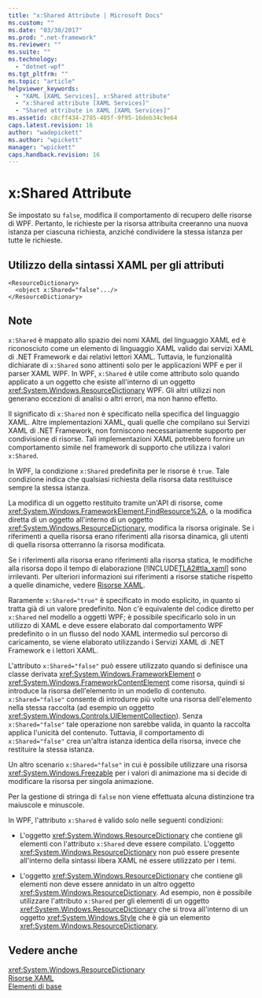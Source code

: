 ```yaml
---
title: "x:Shared Attribute | Microsoft Docs"
ms.custom: ""
ms.date: "03/30/2017"
ms.prod: ".net-framework"
ms.reviewer: ""
ms.suite: ""
ms.technology: 
  - "dotnet-wpf"
ms.tgt_pltfrm: ""
ms.topic: "article"
helpviewer_keywords: 
  - "XAML [XAML Services], x:Shared attribute"
  - "x:Shared attribute [XAML Services]"
  - "Shared attribute in XAML [XAML Services]"
ms.assetid: c8cff434-2785-405f-9f95-16deb34c9e64
caps.latest.revision: 16
author: "wadepickett"
ms.author: "wpickett"
manager: "wpickett"
caps.handback.revision: 16
---
```

# x:Shared Attribute
Se impostato su `false`, modifica il comportamento di recupero delle risorse di WPF. Pertanto, le richieste per la risorsa attribuita creeranno una nuova istanza per ciascuna richiesta, anziché condividere la stessa istanza per tutte le richieste.  
  
## Utilizzo della sintassi XAML per gli attributi  
  
```  
<ResourceDictionary>  
  <object x:Shared="false".../>  
</ResourceDictionary>  
```  
  
## Note  
 `x:Shared` è mappato allo spazio dei nomi XAML del linguaggio XAML ed è riconosciuto come un elemento di linguaggio XAML valido dai servizi XAML di .NET Framework e dai relativi lettori XAML.  Tuttavia, le funzionalità dichiarate di `x:Shared` sono attinenti solo per le applicazioni WPF e per il parser XAML WPF.  In WPF, `x:Shared` è utile come attributo solo quando applicato a un oggetto che esiste all'interno di un oggetto <xref:System.Windows.ResourceDictionary> WPF.  Gli altri utilizzi non generano eccezioni di analisi o altri errori, ma non hanno effetto.  
  
 Il significato di `x:Shared` non è specificato nella specifica del linguaggio XAML.  Altre implementazioni XAML, quali quelle che compilano sui Servizi XAML di .NET Framework, non forniscono necessariamente supporto per condivisione di risorse.  Tali implementazioni XAML potrebbero fornire un comportamento simile nel framework di supporto che utilizza i valori `x:Shared`.  
  
 In WPF, la condizione `x:Shared` predefinita per le risorse è `true`.  Tale condizione indica che qualsiasi richiesta della risorsa data restituisce sempre la stessa istanza.  
  
 La modifica di un oggetto restituito tramite un'API di risorse, come <xref:System.Windows.FrameworkElement.FindResource%2A>, o la modifica diretta di un oggetto all'interno di un oggetto <xref:System.Windows.ResourceDictionary>, modifica la risorsa originale.  Se i riferimenti a quella risorsa erano riferimenti alla risorsa dinamica, gli utenti di quella risorsa otterranno la risorsa modificata.  
  
 Se i riferimenti alla risorsa erano riferimenti alla risorsa statica, le modifiche alla risorsa dopo il tempo di elaborazione [!INCLUDE[TLA2#tla_xaml](../../../includes/tla2sharptla-xaml-md.md)] sono irrilevanti.  Per ulteriori informazioni sui riferimenti a risorse statiche rispetto a quelle dinamiche, vedere [Risorse XAML](../../../ocs/framework/wpf/advanced/xaml-resources.md).  
  
 Raramente `x:Shared="true"` è specificato in modo esplicito, in quanto si tratta già di un valore predefinito.  Non c'è equivalente del codice diretto per `x:Shared` nel modello a oggetti WPF; è possibile specificarlo solo in un utilizzo di XAML e deve essere elaborato dal comportamento WPF predefinito o in un flusso del nodo XAML intermedio sul percorso di caricamento, se viene elaborato utilizzando i Servizi XAML di .NET Framework e i lettori XAML.  
  
 L'attributo `x:Shared="false"` può essere utilizzato quando si definisce una classe derivata <xref:System.Windows.FrameworkElement> o <xref:System.Windows.FrameworkContentElement> come risorsa, quindi si introduce la risorsa dell'elemento in un modello di contenuto.  `x:Shared="false"` consente di introdurre più volte una risorsa dell'elemento nella stessa raccolta \(ad esempio un oggetto <xref:System.Windows.Controls.UIElementCollection>\).  Senza `x:Shared="false"` tale operazione non sarebbe valida, in quanto la raccolta applica l'unicità del contenuto.  Tuttavia, il comportamento di `x:Shared="false"` crea un'altra istanza identica della risorsa, invece che restituire la stessa istanza.  
  
 Un altro scenario `x:Shared="false"` in cui è possibile utilizzare una risorsa <xref:System.Windows.Freezable> per i valori di animazione ma si decide di modificare la risorsa per singola animazione.  
  
 Per la gestione di stringa di `false` non viene effettuata alcuna distinzione tra maiuscole e minuscole.  
  
 In WPF, l'attributo `x:Shared` è valido solo nelle seguenti condizioni:  
  
-   L'oggetto <xref:System.Windows.ResourceDictionary> che contiene gli elementi con l'attributo `x:Shared` deve essere compilato.  L'oggetto <xref:System.Windows.ResourceDictionary> non può essere presente all'interno della sintassi libera XAML né essere utilizzato per i temi.  
  
-   L'oggetto <xref:System.Windows.ResourceDictionary> che contiene gli elementi non deve essere annidato in un altro oggetto <xref:System.Windows.ResourceDictionary>.  Ad esempio, non è possibile utilizzare l'attributo `x:Shared` per gli elementi di un oggetto <xref:System.Windows.ResourceDictionary> che si trova all'interno di un oggetto <xref:System.Windows.Style> che è già un elemento <xref:System.Windows.ResourceDictionary>.  
  
## Vedere anche  
 <xref:System.Windows.ResourceDictionary>   
 [Risorse XAML](../../../ocs/framework/wpf/advanced/xaml-resources.md)   
 [Elementi di base](../../../ocs/framework/wpf/advanced/base-elements.md)